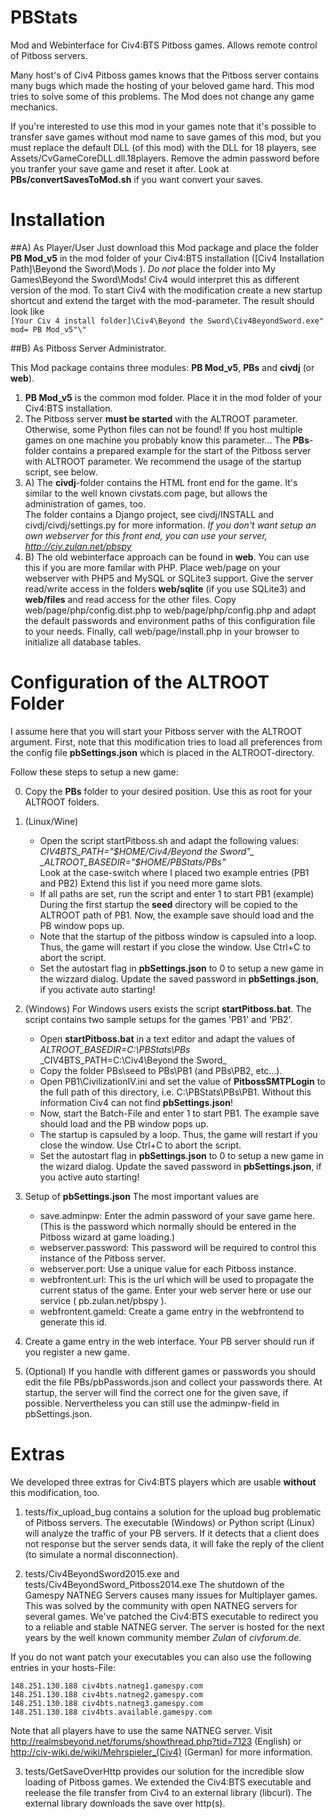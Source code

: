 PBStats
=======

Mod and Webinterface for Civ4:BTS Pitboss games. Allows remote control of Pitboss servers. 

Many host's of Civ4 Pitboss games knows that the Pitboss server contains many bugs 
which made the hosting of your beloved game hard. This mod tries to solve some of this 
problems. The Mod does not change any game mechanics. 

If you're interested to use this mod in your games note that it's possible to transfer 
save games without mod name to save games of this mod, but you must replace the default DLL (of this mod)
with the DLL for 18 players, see Assets/CvGameCoreDLL.dll.18players.
Remove the admin password before you tranfer your save game and reset it after. 
Look at **PBs/convertSavesToMod.sh** if you want convert your saves.


Installation
=======

##A) As Player/User 
Just download this Mod package and place the folder **PB Mod_v5** in the mod folder of your Civ4:BTS installation ([Civ4 Installation Path]\Beyond the Sword\Mods ). 
*Do not* place the folder into My Games\Beyond the Sword\Mods! Civ4 would interpret this as different version of the mod. 
To start Civ4 with the modification create a new startup shortcut and extend the target with the mod-parameter. The result should look like  
`[Your Civ 4 install folder]\Civ4\Beyond the Sword\Civ4BeyondSword.exe" mod= PB Mod_v5"\"`

##B) As Pitboss Server Administrator. 

This Mod package contains three modules: **PB Mod\_v5**, **PBs** and **civdj** (or **web**). 

1. **PB Mod\_v5** is the common mod folder. Place it in the mod folder of your Civ4:BTS installation. 
2. The Pitboss server **must be started** with the ALTROOT parameter. Otherwise, some Python files can not be found! If you host multiple games on one machine you probably know this parameter... 
The **PBs**-folder contains a prepared example for the start of the Pitboss server 
with ALTROOT parameter. We recommend the usage of the startup script, see below. 
3. A) The **civdj**-folder contains the HTML front end for the game. 
It's similar to the well known civstats.com page, but allows the administration of games, too.  
The folder contains a Django project, see civdj/INSTALL and civdj/civdj/settings.py for more information.
*If you don't want setup an own webserver for this front end, you can use your server, http://civ.zulan.net/pbspy*
3. B) The old webinterface approach can be found in **web**. You can use this if you are more
familar with PHP. Place web/page on your webserver with PHP5 and MySQL or SQLite3 support. Give the server read/write access in the folders **web/sqlite** (if you use SQLite3) and **web/files** 
and read access for the other files. 
Copy web/page/php/config.dist.php to web/page/php/config.php and adapt the default passwords and environment paths of this configuration file to your needs. 
Finally, call web/page/install.php in your browser to initialize all database tables. 


Configuration of the ALTROOT Folder
=======

I assume here that you will start your Pitboss server with the ALTROOT argument. 
First, note that this modification tries to load all preferences from 
the config file **pbSettings.json** which is placed in the ALTROOT-directory.

Follow these steps to setup a new game: 

0. Copy the **PBs** folder to your desired position. 
Use this as root for your ALTROOT folders. 

1. (Linux/Wine) 
   * Open the script startPitboss.sh and adapt the following values: 
_CIV4BTS_PATH="$HOME/Civ4/Beyond the Sword"_  
_ALTROOT_BASEDIR="$HOME/PBStats/PBs"_  
Look at the case-switch where I placed two example entries (PB1 and PB2) 
Extend this list if you need more game slots. 
    * If all paths are set, run the script and enter 1 to start PB1 (example)
During the first startup the **seed** directory will be copied to the ALTROOT path of PB1.
Now, the example save should load and the PB window pops up.
    * Note that the startup of the pitboss window is capsuled into a loop. Thus, the game will restart if you close the window. Use Ctrl+C to abort the script. 
    * Set the autostart flag in **pbSettings.json** to 0 to setup a new game in the wizzard dialog.
Update the saved password in **pbSettings.json**, if you activate auto starting!

2. (Windows)
For Windows users exists the script **startPitboss.bat**. The script contains two sample setups for the games 'PB1' and 'PB2'.
    * Open **startPitboss.bat** in a text editor and adapt the values of
_ALTROOT_BASEDIR=C:\PBStats\PBs_
_CIV4BTS_PATH=C:\Civ4\Beyond the Sword\_
    * Copy the folder PBs\seed to PBs\PB1 (and PBs\PB2, etc…).
    * Open PB1\CivilizationIV.ini and set the value of **PitbossSMTPLogin** to the full path of this directory, i.e. C:\PBStats\PBs\PB1. Without this information Civ4 can not find **pbSettings.json**!
    * Now, start the Batch-File and enter 1 to start PB1. The example save should load and the PB window pops up.
    * The startup is capsuled by a loop. Thus, the game will restart if you close the window. Use Ctrl+C to abort the script. 
    * Set the autostart flag in **pbSettings.json** to 0 to setup a new game in the wizard dialog.
Update the saved password in **pbSettings.json**, if you active auto starting!

3. Setup of **pbSettings.json** 
The most important values are 
    * save.adminpw: Enter the admin password of your save game here. (This is the password which
normally should be entered in the Pitboss wizard at game loading.) 
    * webserver.password: This password will be required to control this instance of the Pitboss server. 
    * webserver.port: Use a unique value for each Pitboss instance. 
    * webfrontent.url: This is the url which will be used to propagate the current status of the game.  Enter your web server here or use our service ( pb.zulan.net/pbspy ).
    * webfrontent.gameId: Create a game entry in the webfrontend to generate this id. 

4. Create a game entry in the web interface. Your PB server should run if you register a new game.

5. (Optional) If you handle with different games or passwords you should edit the file PBs/pbPasswords.json and collect your passwords there. At startup, the server will find the correct one for the
	given save, if possible. Nervertheless you can still use the adminpw-field in pbSettings.json.


Extras
=======

We developed three extras for Civ4:BTS players which are usable **without** this modification, too. 

1. tests/fix_upload_bug contains a solution for the upload bug problematic of Pitboss servers. The executable (Windows) or Python script (Linux) will 
analyze the traffic of your PB servers. If it detects that a client does not response but the server sends data, it will fake the reply of the client (to simulate a normal disconnection).

2. tests/Civ4BeyondSword2015.exe and tests/Civ4BeyondSword_Pitboss2014.exe
The shutdown of the Gamespy NATNEG Servers causes many issues for Multiplayer games. This was solved 
by the community with open NATNEG servers for several games. We've patched the Civ4:BTS executable to 
redirect you to a reliable and stable NATNEG server. The server is hosted for the next years by the well known community member *Zulan* of *civforum.de*.

If you do not want patch your executables you can also use the following entries in your hosts-File:
```
148.251.130.188 civ4bts.natneg1.gamespy.com
148.251.130.188 civ4bts.natneg2.gamespy.com
148.251.130.188 civ4bts.natneg3.gamespy.com
148.251.130.188 civ4bts.available.gamespy.com
```

Note that all players have to use the same NATNEG server. 
Visit http://realmsbeyond.net/forums/showthread.php?tid=7123 (English) or  
http://civ-wiki.de/wiki/Mehrspieler_(Civ4) (German)  for more information.

3. tests/GetSaveOverHttp provides our solution for the incredible slow loading of
Pitboss games. We extended the Civ4:BTS executable and reelease the file transfer 
from Civ4 to an external library (libcurl). The external library downloads the save
over http(s).
